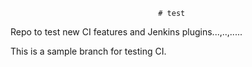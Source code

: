                                      # test
Repo to test new CI features and Jenkins plugins...,..,.....

This is a sample branch for testing CI. 
